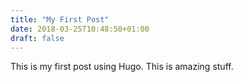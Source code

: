 ```yaml
---
title: "My First Post"
date: 2018-03-25T10:48:50+01:00
draft: false
---
```


This is my first post using Hugo. This is amazing stuff.
